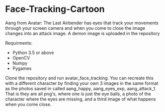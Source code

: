 # Face-Tracking-Cartoon
Aang from Avatar: The Last Airbender has eyes that track your movements through your screen camera and when you come to close the image changes into an attack image. A demon image is uploaded in the repository

Requirments:

- Python 3.5 or above
- OpenCV
- Numpy
- Pygames

Clone the repository and run avatar_face_tracking. You can recreate this with a different character by finding your own 3 images in the same format as the photos saved in called aang_happy, aang_eyes_exp, aang_attack_1. That is they are all png's, where one is just the eye balls, a photo of the character where the eyes are missing, and a third image of what happens when you come close.
